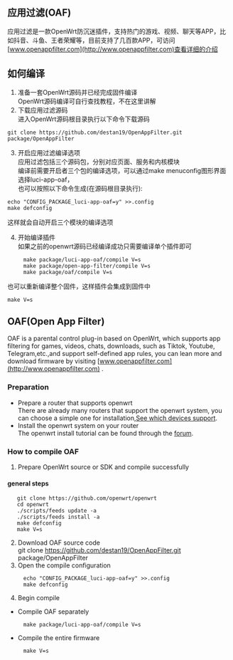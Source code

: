 
## 应用过滤(OAF)
应用过滤是一款OpenWrt防沉迷插件，支持热门的游戏、视频、聊天等APP，比如抖音、斗鱼、王者荣耀等，目前支持了几百款APP，可访问[www.openappfilter.com](http://www.openappfilter.com)查看详细的介绍  

## 如何编译  
1. 准备一套OpenWrt源码并已经完成固件编译  
OpenWrt源码编译可自行查找教程，不在这里讲解  
2. 下载应用过滤源码  
进入OpenWrt源码根目录执行以下命令下载源码  
```
git clone https://github.com/destan19/OpenAppFilter.git package/OpenAppFilter    
```
3. 开启应用过滤编译选项  
应用过滤包括三个源码包，分别对应页面、服务和内核模块  
编译前需要开启者三个包的编译选项，可以通过make  menuconfig图形界面选择luci-app-oaf，  
也可以按照以下命令生成(在源码根目录执行):  
```
echo "CONFIG_PACKAGE_luci-app-oaf=y" >>.config  
make defconfig  
```
这样就会自动开启三个模块的编译选项  

4. 开始编译插件  
如果之前的openwrt源码已经编译成功只需要编译单个插件即可  
```
     make package/luci-app-oaf/compile V=s  
     make package/open-app-filter/compile V=s
     make package/oaf/compile V=s
```
也可以重新编译整个固件，这样插件会集成到固件中
```
make V=s
```


## OAF(Open App Filter)  
OAF is a parental control plug-in based on OpenWrt, which supports app filtering for games, videos, chats, downloads, such as Tiktok, Youtube, Telegram,etc.,and support self-defined app rules, you can lean more and download firmware by visiting [www.openappfilter.com](http://www.openappfilter.com) .


### Preparation
- Prepare a router that supports openwrt  
There are already many routers that support the openwrt system, you can choose a simple one for installation,[See which devices support](https://openwrt.org).  
- Install the openwrt system on your router  
The openwrt install tutorial can be found through the [forum](https://forum.openwrt.org).  
### How to compile OAF  
1. Prepare OpenWrt source or SDK and compile successfully   
#### general steps  
```
   git clone https://github.com/openwrt/openwrt
   cd openwrt
   ./scripts/feeds update -a
   ./scripts/feeds install -a
   make defconfig
   make V=s
```   
2. Download OAF source code  
git clone https://github.com/destan19/OpenAppFilter.git package/OpenAppFilter    
3. Open the compile configuration   
```
     echo "CONFIG_PACKAGE_luci-app-oaf=y" >>.config  
     make defconfig  
```
4. Begin compile  
- Compile OAF separately  
```
     make package/luci-app-oaf/compile V=s  
```
- Compile the entire firmware  
```
     make V=s  
```




